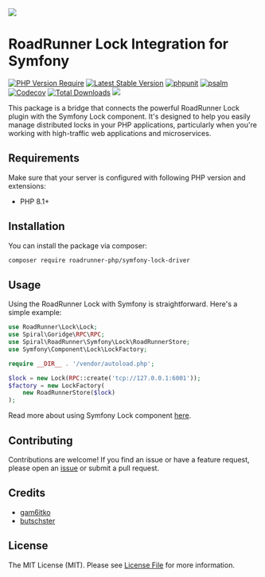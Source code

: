 <a href="https://roadrunner.dev" target="_blank">
  <picture>
    <source media="(prefers-color-scheme: dark)" srcset="https://github.com/roadrunner-server/.github/assets/8040338/e6bde856-4ec6-4a52-bd5b-bfe78736c1ff">
    <img align="center" src="https://github.com/roadrunner-server/.github/assets/8040338/040fb694-1dd3-4865-9d29-8e0748c2c8b8">
  </picture>
</a>

# RoadRunner Lock Integration for Symfony

[![PHP Version Require](https://poser.pugx.org/roadrunner-php/symfony-lock-driver/require/php)](https://packagist.org/packages/roadrunner-php/symfony-lock-driver)
[![Latest Stable Version](https://poser.pugx.org/roadrunner-php/symfony-lock-driver/v/stable)](https://packagist.org/packages/roadrunner-php/symfony-lock-driver)
[![phpunit](https://github.com/roadrunner-php/symfony-lock-driver/actions/workflows/phpunit.yml/badge.svg)](https://github.com/roadrunner-php/symfony-lock-driver/actions)
[![psalm](https://github.com/roadrunner-php/symfony-lock-driver/actions/workflows/psalm.yml/badge.svg)](https://github.com/roadrunner-php/symfony-lock-driver/actions)
[![Codecov](https://codecov.io/gh/roadrunner-php/symfony-lock-driver/branch/master/graph/badge.svg)](https://codecov.io/gh/roadrunner-php/symfony-lock-driver/)
[![Total Downloads](https://poser.pugx.org/roadrunner-php/symfony-lock-driver/downloads)](https://packagist.org/roadrunner-php/symfony-lock-driver/phpunit)
<a href="https://discord.gg/8bZsjYhVVk"><img src="https://img.shields.io/badge/discord-chat-magenta.svg"></a>

This package is a bridge that connects the powerful RoadRunner Lock plugin with the Symfony Lock component. It's
designed to help you easily manage distributed locks in your PHP applications, particularly when you're working with
high-traffic web applications and microservices.

## Requirements

Make sure that your server is configured with following PHP version and extensions:

- PHP 8.1+

## Installation

You can install the package via composer:

```bash
composer require roadrunner-php/symfony-lock-driver

```

## Usage

Using the RoadRunner Lock with Symfony is straightforward. Here's a simple example:

```php
use RoadRunner\Lock\Lock;
use Spiral\Goridge\RPC\RPC;
use Spiral\RoadRunner\Symfony\Lock\RoadRunnerStore;
use Symfony\Component\Lock\LockFactory;

require __DIR__ . '/vendor/autoload.php';

$lock = new Lock(RPC::create('tcp://127.0.0.1:6001'));
$factory = new LockFactory(
    new RoadRunnerStore($lock)
);
```

Read more about using Symfony Lock component [here](https://symfony.com/doc/current/components/lock.html).

## Contributing

Contributions are welcome! If you find an issue or have a feature request, please open
an [issue](https://github.com/roadrunner-php/issues) or submit a pull request.

## Credits

- [gam6itko](https://github.com/gam6itko)
- [butschster](https://github.com/butschster)

## License

The MIT License (MIT). Please see [License File](LICENSE) for more information.
